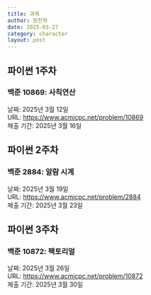 ```yaml
---
title: 과제
author: 원찬혁
date: 2025-03-27
category: character
layout: post
---
```

## 파이썬 1주차
### 백준 10869: 사칙연산
날짜: 2025년 3월 12일<br>
URL: <a href="https://www.acmicpc.net/problem/10869">https://www.acmicpc.net/problem/10869</a><br>
제출 기간: 2025년 3월 16일

## 파이썬 2주차
### 백준 2884: 알람 시계
날짜: 2025년 3월 19일<br>
URL: <a href="https://www.acmicpc.net/problem/2884">https://www.acmicpc.net/problem/2884</a><br>
제출 기간: 2025년 3월 23일

## 파이썬 3주차
### 백준 10872: 팩토리얼
날짜: 2025년 3월 26일<br>
URL: <a href="https://www.acmicpc.net/problem/10872">https://www.acmicpc.net/problem/10872</a><br>
제출 기간: 2025년 3월 30일
